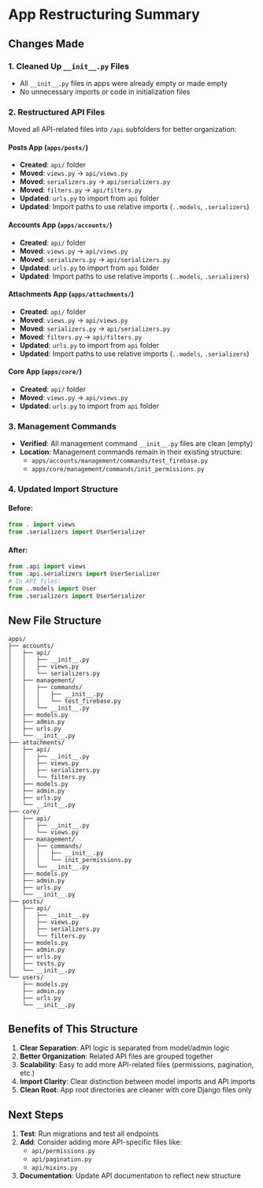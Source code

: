 # App Restructuring Summary

## Changes Made

### 1. Cleaned Up `__init__.py` Files
- All `__init__.py` files in apps were already empty or made empty
- No unnecessary imports or code in initialization files

### 2. Restructured API Files
Moved all API-related files into `/api` subfolders for better organization:

#### Posts App (`apps/posts/`)
- **Created**: `api/` folder
- **Moved**: `views.py` → `api/views.py`
- **Moved**: `serializers.py` → `api/serializers.py`
- **Moved**: `filters.py` → `api/filters.py`
- **Updated**: `urls.py` to import from `api` folder
- **Updated**: Import paths to use relative imports (`..models`, `.serializers`)

#### Accounts App (`apps/accounts/`)
- **Created**: `api/` folder
- **Moved**: `views.py` → `api/views.py`
- **Moved**: `serializers.py` → `api/serializers.py`
- **Updated**: `urls.py` to import from `api` folder
- **Updated**: Import paths to use relative imports (`..models`, `.serializers`)

#### Attachments App (`apps/attachments/`)
- **Created**: `api/` folder
- **Moved**: `views.py` → `api/views.py`
- **Moved**: `serializers.py` → `api/serializers.py`
- **Moved**: `filters.py` → `api/filters.py`
- **Updated**: `urls.py` to import from `api` folder
- **Updated**: Import paths to use relative imports (`..models`, `.serializers`)

#### Core App (`apps/core/`)
- **Created**: `api/` folder
- **Moved**: `views.py` → `api/views.py`
- **Updated**: `urls.py` to import from `api` folder

### 3. Management Commands
- **Verified**: All management command `__init__.py` files are clean (empty)
- **Location**: Management commands remain in their existing structure:
  - `apps/accounts/management/commands/test_firebase.py`
  - `apps/core/management/commands/init_permissions.py`

### 4. Updated Import Structure

#### Before:
```python
from . import views
from .serializers import UserSerializer
```

#### After:
```python
from .api import views
from .api.serializers import UserSerializer
# In API files:
from ..models import User
from .serializers import UserSerializer
```

## New File Structure

```
apps/
├── accounts/
│   ├── api/
│   │   ├── __init__.py
│   │   ├── views.py
│   │   └── serializers.py
│   ├── management/
│   │   ├── commands/
│   │   │   ├── __init__.py
│   │   │   └── test_firebase.py
│   │   └── __init__.py
│   ├── models.py
│   ├── admin.py
│   ├── urls.py
│   └── __init__.py
├── attachments/
│   ├── api/
│   │   ├── __init__.py
│   │   ├── views.py
│   │   ├── serializers.py
│   │   └── filters.py
│   ├── models.py
│   ├── admin.py
│   ├── urls.py
│   └── __init__.py
├── core/
│   ├── api/
│   │   ├── __init__.py
│   │   └── views.py
│   ├── management/
│   │   ├── commands/
│   │   │   ├── __init__.py
│   │   │   └── init_permissions.py
│   │   └── __init__.py
│   ├── models.py
│   ├── admin.py
│   ├── urls.py
│   └── __init__.py
├── posts/
│   ├── api/
│   │   ├── __init__.py
│   │   ├── views.py
│   │   ├── serializers.py
│   │   └── filters.py
│   ├── models.py
│   ├── admin.py
│   ├── urls.py
│   ├── tests.py
│   └── __init__.py
└── users/
    ├── models.py
    ├── admin.py
    ├── urls.py
    └── __init__.py
```

## Benefits of This Structure

1. **Clear Separation**: API logic is separated from model/admin logic
2. **Better Organization**: Related API files are grouped together
3. **Scalability**: Easy to add more API-related files (permissions, pagination, etc.)
4. **Import Clarity**: Clear distinction between model imports and API imports
5. **Clean Root**: App root directories are cleaner with core Django files only

## Next Steps

1. **Test**: Run migrations and test all endpoints
2. **Add**: Consider adding more API-specific files like:
   - `api/permissions.py`
   - `api/pagination.py`
   - `api/mixins.py`
3. **Documentation**: Update API documentation to reflect new structure
